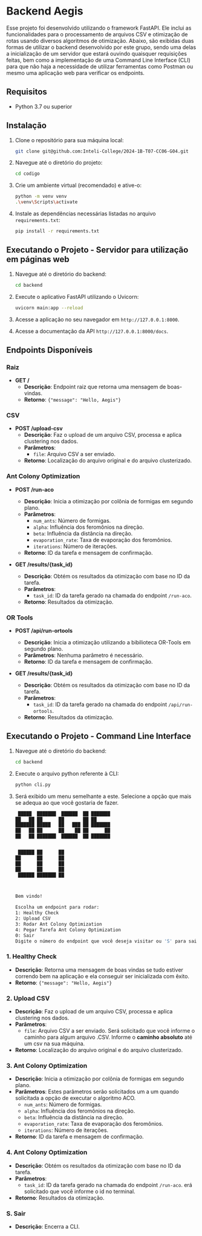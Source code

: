 # Backend Aegis

Esse projeto foi desenvolvido utilizando o framework FastAPI. Ele inclui as funcionalidades para o processamento de arquivos CSV e otimização de rotas usando diversos algoritmos de otimização. Abaixo, são exibidas duas formas de utilizar o backend desenvolvido por este grupo, sendo uma delas a inicialização de um servidor que estará ouvindo quaisquer requisições feitas, bem como a implementação de uma Command Line Interface (CLI) para que não haja a necessidade de utilizar ferramentas como Postman ou mesmo uma aplicação web para verificar os endpoints.

## Requisitos

- Python 3.7 ou superior

## Instalação

1. Clone o repositório para sua máquina local:
    ```bash
    git clone git@github.com:Inteli-College/2024-1B-T07-CC06-G04.git
    ```
   
2. Navegue até o diretório do projeto:
    ```bash
    cd codigo
    ```

3. Crie um ambiente virtual (recomendado) e ative-o:
    ```bash
    python -m venv venv
    .\venv\Scripts\activate
    ```

4. Instale as dependências necessárias listadas no arquivo `requirements.txt`:
    ```bash
    pip install -r requirements.txt
    ```

## Executando o Projeto - Servidor para utilização em páginas web

1. Navegue até o diretório do backend:
    ```bash
    cd backend
    ```

2. Execute o aplicativo FastAPI utilizando o Uvicorn:
    ```bash
    uvicorn main:app --reload
    ```

3. Acesse a aplicação no seu navegador em `http://127.0.0.1:8000`.

4. Acesse a documentação da API `http://127.0.0.1:8000/docs`.

## Endpoints Disponíveis

### Raiz

- **GET /**
    - **Descrição**: Endpoint raiz que retorna uma mensagem de boas-vindas.
    - **Retorno**: `{"message": "Hello, Aegis"}`

### CSV

- **POST /upload-csv**
    - **Descrição**: Faz o upload de um arquivo CSV, processa e aplica clustering nos dados.
    - **Parâmetros**:
        - `file`: Arquivo CSV a ser enviado.
    - **Retorno**: Localização do arquivo original e do arquivo clusterizado.

### Ant Colony Optimization

- **POST /run-aco**
    - **Descrição**: Inicia a otimização por colônia de formigas em segundo plano.
    - **Parâmetros**:
        - `num_ants`: Número de formigas.
        - `alpha`: Influência dos feromônios na direção.
        - `beta`: Influência da distância na direção.
        - `evaporation_rate`: Taxa de evaporação dos feromônios.
        - `iterations`: Número de iterações.
    - **Retorno**: ID da tarefa e mensagem de confirmação.

- **GET /results/{task_id}**
    - **Descrição**: Obtém os resultados da otimização com base no ID da tarefa.
    - **Parâmetros**:
        - `task_id`: ID da tarefa gerado na chamada do endpoint `/run-aco`.
    - **Retorno**: Resultados da otimização.

### OR Tools

- **POST /api/run-ortools**
    - **Descrição**: Inicia a otimização utilizando a bibilioteca OR-Tools em segundo plano.
    - **Parâmetros**: Nenhuma parâmetro é necessário.
    - **Retorno**: ID da tarefa e mensagem de confirmação.

- **GET /results/{task_id}**
    - **Descrição**: Obtém os resultados da otimização com base no ID da tarefa.
    - **Parâmetros**:
        - `task_id`: ID da tarefa gerado na chamada do endpoint `/api/run-ortools`.
    - **Retorno**: Resultados da otimização.


## Executando o Projeto - Command Line Interface

1. Navegue até o diretório do backend:
    ```bash
    cd backend
    ```

2. Execute o arquivo python referente à CLI:
    ```bash
    python cli.py
    ```

3. Será exibido um menu semelhante a este. Selecione a opção que mais se adequa ao que você gostaria de fazer.
    ```bash
     █████  ███████  ██████  ██ ███████
    ██   ██ ██      ██       ██ ██
    ███████ █████   ██   ███ ██ ███████
    ██   ██ ██      ██    ██ ██      ██
    ██   ██ ███████  ██████  ██ ███████


     ██████ ██      ██
    ██      ██      ██
    ██      ██      ██
    ██      ██      ██
     ██████ ███████ ██



    Bem vindo!

    Escolha um endpoint para rodar:
    1: Healthy Check
    2: Upload CSV
    3: Rodar Ant Colony Optimization
    4: Pegar Tarefa Ant Colony Optimization
    0: Sair
    Digite o número do endpoint que você deseja visitar ou 'S' para sair:
    ```

### 1. Healthy Check

- **Descrição**: Retorna uma mensagem de boas vindas se tudo estiver correndo bem na aplicação e ela conseguir ser inicializada com êxito.
- **Retorno**: `{"message": "Hello, Aegis"}`

### 2. Upload CSV

- **Descrição**: Faz o upload de um arquivo CSV, processa e aplica clustering nos dados.
- **Parâmetros**:
    - `file`: Arquivo CSV a ser enviado. Será solicitado que você informe o caminho para algum arquivo .CSV. Informe o **caminho absoluto** até um csv na sua máquina.
- **Retorno**: Localização do arquivo original e do arquivo clusterizado.

### 3. Ant Colony Optimization

- **Descrição**: Inicia a otimização por colônia de formigas em segundo plano.
- **Parâmetros**: Estes parâmetros serão solicitados um a um quando solicitada a opção de executar o algoritmo ACO.
    - `num_ants`: Número de formigas.
    - `alpha`: Influência dos feromônios na direção.
    - `beta`: Influência da distância na direção.
    - `evaporation_rate`: Taxa de evaporação dos feromônios.
    - `iterations`: Número de iterações.
- **Retorno**: ID da tarefa e mensagem de confirmação.

### 4. Ant Colony Optimization
- **Descrição**: Obtém os resultados da otimização com base no ID da tarefa.
- **Parâmetros**:
    - `task_id`: ID da tarefa gerado na chamada do endpoint `/run-aco`. erá solicitado que você informe o id no terminal.
- **Retorno**: Resultados da otimização.

### S. Sair
- **Descrição**: Encerra a CLI.